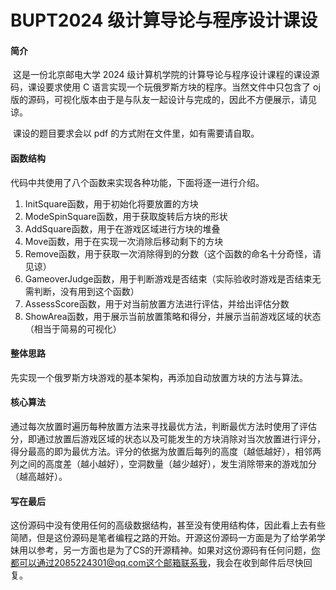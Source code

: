 <h1>
    BUPT2024 级计算导论与程序设计课设
</h1>

<h4>
    简介
</h4>

​    这是一份北京邮电大学 2024 级计算机学院的计算导论与程序设计课程的课设源码，课设要求使用 C 语言实现一个玩俄罗斯方块的程序。当然文件中只包含了 oj 版的源码，可视化版本由于是与队友一起设计与完成的，因此不方便展示，请见谅。

​    课设的题目要求会以 pdf 的方式附在文件里，如有需要请自取。    

<h4>
    函数结构
</h4>

代码中共使用了八个函数来实现各种功能，下面将逐一进行介绍。

1. InitSquare函数，用于初始化将要放置的方块
2. ModeSpinSquare函数，用于获取旋转后方块的形状
3. AddSquare函数，用于在游戏区域进行方块的堆叠
4. Move函数，用于在实现一次消除后移动剩下的方块
5. Remove函数，用于获取一次消除得到的分数（这个函数的命名十分奇怪，请见谅）
6. GameoverJudge函数，用于判断游戏是否结束（实际验收时游戏是否结束无需判断，没有用到这个函数）
7. AssessScore函数，用于对当前放置方法进行评估，并给出评估分数
8. ShowArea函数，用于展示当前放置策略和得分，并展示当前游戏区域的状态（相当于简易的可视化）

<h4>
    整体思路
</h4>
先实现一个俄罗斯方块游戏的基本架构，再添加自动放置方块的方法与算法。

<h4>
    核心算法
</h4>

通过每次放置时遍历每种放置方法来寻找最优方法，判断最优方法时使用了评估分，即通过放置后游戏区域的状态以及可能发生的方块消除对当次放置进行评分，得分最高的即为最优方法。评分的依据为放置后每列的高度（越低越好），相邻两列之间的高度差（越小越好），空洞数量（越少越好），发生消除带来的游戏加分（越高越好）。









<h4>
    写在最后
</h4>

这份源码中没有使用任何的高级数据结构，甚至没有使用结构体，因此看上去有些简陋，但是这份源码是笔者编程之路的开始。开源这份源码一方面是为了给学弟学妹用以参考，另一方面也是为了CS的开源精神。如果对这份源码有任何问题，你都可以通过2085224301@qq.com这个邮箱联系我，我会在收到邮件后尽快回复。

